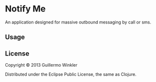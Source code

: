 # Notify Me

An application designed for massive outbound messaging by call or sms.

## Usage


## License

Copyright © 2013 Guillermo Winkler

Distributed under the Eclipse Public License, the same as Clojure.
